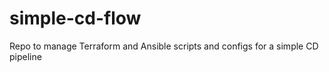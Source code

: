 # simple-cd-flow
Repo to manage Terraform and Ansible scripts and configs for a simple CD pipeline 
